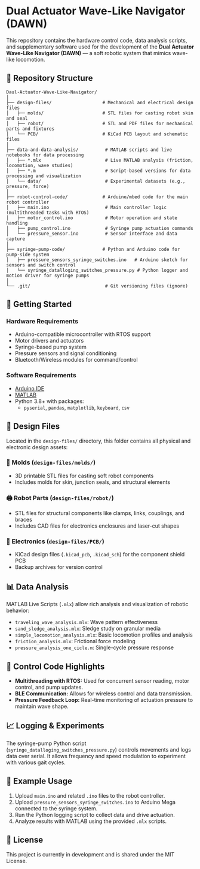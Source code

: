 # Dual Actuator Wave-Like Navigator (DAWN)

This repository contains the hardware control code, data analysis scripts, and supplementary software used for the development of the **Dual Actuator Wave-Like Navigator (DAWN)** — a soft robotic system that mimics wave-like locomotion.

## 📁 Repository Structure

```
Daul-Actuator-Wave-Like-Navigator/
│
├── design-files/                   # Mechanical and electrical design files
│   ├── molds/                      # STL files for casting robot skin and seal
│   ├── robot/                      # STL and PDF files for mechanical parts and fixtures
│   └── PCB/                        # KiCad PCB layout and schematic files
│
├── data-and-data-analysis/          # MATLAB scripts and live notebooks for data processing
│   ├── *.mlx                        # Live MATLAB analysis (friction, locomotion, wave studies)
│   ├── *.m                          # Script-based versions for data processing and visualization
│   └── data/                        # Experimental datasets (e.g., pressure, force)
│
├── robot-control-code/             # Arduino/mbed code for the main robot controller
│   ├── main.ino                     # Main controller logic (multithreaded tasks with RTOS)
│   ├── motor_control.ino            # Motor operation and state handling
│   ├── pump_control.ino             # Syringe pump actuation commands
│   └── pressure_sensor.ino          # Sensor interface and data capture
│
├── syringe-pump-code/              # Python and Arduino code for pump-side system
│   ├── pressure_sensors_syringe_switches.ino   # Arduino sketch for sensors and switch control
│   └── syringe_datalloging_switches_pressure.py # Python logger and motion driver for syringe pumps
│
└── .git/                            # Git versioning files (ignore)
```

## 🚀 Getting Started

### Hardware Requirements

- Arduino-compatible microcontroller with RTOS support
- Motor drivers and actuators
- Syringe-based pump system
- Pressure sensors and signal conditioning
- Bluetooth/Wireless modules for command/control

### Software Requirements

- [Arduino IDE](https://www.arduino.cc/en/software)
- [MATLAB](https://www.mathworks.com/products/matlab.html)
- Python 3.8+ with packages:
  - `pyserial`, `pandas`, `matplotlib`, `keyboard`, `csv`
  
## 🧩 Design Files

Located in the `design-files/` directory, this folder contains all physical and electronic design assets:

### 🔩 Molds (`design-files/molds/`)
- 3D printable STL files for casting soft robot components
- Includes molds for skin, junction seals, and structural elements

### 🖨️ Robot Parts (`design-files/robot/`)
- STL files for structural components like clamps, links, couplings, and braces
- Includes CAD files for electronics enclosures and laser-cut shapes

### 🧾 Electronics (`design-files/PCB/`)
- KiCad design files (`.kicad_pcb`, `.kicad_sch`) for the component shield PCB
- Backup archives for version control

## 📊 Data Analysis

MATLAB Live Scripts (`.mlx`) allow rich analysis and visualization of robotic behavior:

- `traveling_wave_analysis.mlx`: Wave pattern effectiveness
- `sand_sledge_analysis.mlx`: Sledge study on granular media
- `simple_locomotion_analysis.mlx`: Basic locomotion profiles and analysis
- `friction_analysis.mlx`: Frictional force modeling
- `pressure_analysis_one_cicle.m`: Single-cycle pressure response

## 🔧 Control Code Highlights

- **Multithreading with RTOS:** Used for concurrent sensor reading, motor control, and pump updates.
- **BLE Communication:** Allows for wireless control and data transmission.
- **Pressure Feedback Loop:** Real-time monitoring of actuation pressure to maintain wave shape.

## 📈 Logging & Experiments

The syringe-pump Python script (`syringe_datalloging_switches_pressure.py`) controls movements and logs data over serial. It allows frequency and speed modulation to experiment with various gait cycles.

## 🧪 Example Usage

1. Upload `main.ino` and related `.ino` files to the robot controller.
2. Upload `pressure_sensors_syringe_switches.ino` to Arduino Mega connected to the syringe system.
3. Run the Python logging script to collect data and drive actuation.
4. Analyze results with MATLAB using the provided `.mlx` scripts.

## 📜 License

This project is currently in development and is shared under the MIT License.
